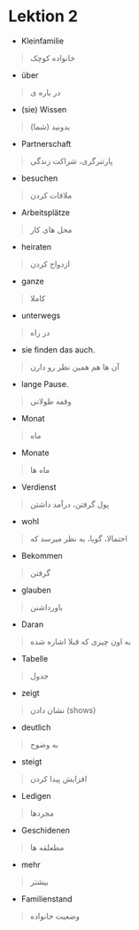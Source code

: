 # Lektion 2

* Kleinfamilie
> خانواده کوچک

* über
> در باره ی

* (sie) Wissen
> بدونید (شما)

* Partnerschaft
> پارتنرگری، شراکت زندگی

* besuchen
> ملاقات کردن

* Arbeitsplätze
> محل های کار

* heiraten
> ازدواج کردن

* ganze
> کاملا

* unterwegs
> در راه

* sie finden das auch.
>  آن ها هم همین نظر رو دارن

* lange Pause.
>  وقفه طولانی

* Monat
>  ماه

* Monate
>  ماه ها

* Verdienst
>  پول گرفتن، درآمد داشتن

* wohl
>  احتمالا، گویا، به نظر میرسد که

* Bekommen
> گرفتن

* glauben
> باورداشنن

* Daran
>  به اون چیزی که قبلا اشاره شده

* Tabelle
>  جدول

* zeigt
>  نشان دادن  (shows)

* deutlich
> به وضوح

* steigt
> افزایش پیدا کردن

* Ledigen
>  مجردها

* Geschidenen
>  مطعلقه ها

* mehr
> بیشتر

* Familienstand
> وضعیت خانواده

